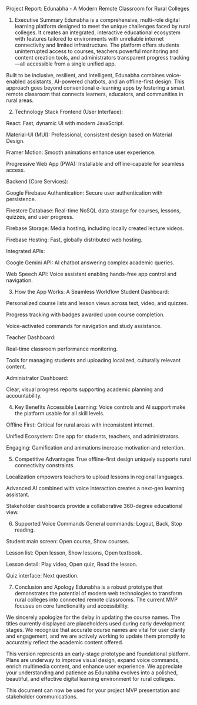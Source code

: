 
Project Report: Edunabha - A Modern Remote Classroom for Rural Colleges
1. Executive Summary
Edunabha is a comprehensive, multi-role digital learning platform designed to meet the unique challenges faced by rural colleges. It creates an integrated, interactive educational ecosystem with features tailored to environments with unreliable internet connectivity and limited infrastructure. The platform offers students uninterrupted access to courses, teachers powerful monitoring and content creation tools, and administrators transparent progress tracking—all accessible from a single unified app.

Built to be inclusive, resilient, and intelligent, Edunabha combines voice-enabled assistants, AI-powered chatbots, and an offline-first design. This approach goes beyond conventional e-learning apps by fostering a smart remote classroom that connects learners, educators, and communities in rural areas.

2. Technology Stack
Frontend (User Interface):

React: Fast, dynamic UI with modern JavaScript.

Material-UI (MUI): Professional, consistent design based on Material Design.

Framer Motion: Smooth animations enhance user experience.

Progressive Web App (PWA): Installable and offline-capable for seamless access.

Backend (Core Services):

Google Firebase Authentication: Secure user authentication with persistence.

Firestore Database: Real-time NoSQL data storage for courses, lessons, quizzes, and user progress.

Firebase Storage: Media hosting, including locally created lecture videos.

Firebase Hosting: Fast, globally distributed web hosting.

Integrated APIs:

Google Gemini API: AI chatbot answering complex academic queries.

Web Speech API: Voice assistant enabling hands-free app control and navigation.

3. How the App Works: A Seamless Workflow
Student Dashboard:

Personalized course lists and lesson views across text, video, and quizzes.

Progress tracking with badges awarded upon course completion.

Voice-activated commands for navigation and study assistance.

Teacher Dashboard:

Real-time classroom performance monitoring.

Tools for managing students and uploading localized, culturally relevant content.

Administrator Dashboard:

Clear, visual progress reports supporting academic planning and accountability.

4. Key Benefits
Accessible Learning: Voice controls and AI support make the platform usable for all skill levels.

Offline First: Critical for rural areas with inconsistent internet.

Unified Ecosystem: One app for students, teachers, and administrators.

Engaging: Gamification and animations increase motivation and retention.

5. Competitive Advantages
True offline-first design uniquely supports rural connectivity constraints.

Localization empowers teachers to upload lessons in regional languages.

Advanced AI combined with voice interaction creates a next-gen learning assistant.

Stakeholder dashboards provide a collaborative 360-degree educational view.

6. Supported Voice Commands
General commands: Logout, Back, Stop reading.

Student main screen: Open course, Show courses.

Lesson list: Open lesson, Show lessons, Open textbook.

Lesson detail: Play video, Open quiz, Read the lesson.

Quiz interface: Next question.

7. Conclusion and Apology
Edunabha is a robust prototype that demonstrates the potential of modern web technologies to transform rural colleges into connected remote classrooms. The current MVP focuses on core functionality and accessibility.

We sincerely apologize for the delay in updating the course names. The titles currently displayed are placeholders used during early development stages. We recognize that accurate course names are vital for user clarity and engagement, and we are actively working to update them promptly to accurately reflect the academic content offered.

This version represents an early-stage prototype and foundational platform. Plans are underway to improve visual design, expand voice commands, enrich multimedia content, and enhance user experience. We appreciate your understanding and patience as Edunabha evolves into a polished, beautiful, and effective digital learning environment for rural colleges.

This document can now be used for your project MVP presentation and stakeholder communications.

